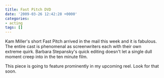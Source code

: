 ```yaml
---
title: Fast Pitch DVD
date: '2009-03-26 12:42:28 +0000'
categories:
- acting
tags: []
---
```


Kam Miller's short Fast Pitch arrived in the mail this week and it is fabulous.
The entire cast is phenomenal as screenwriters each with their own extreme
quirk. Barbara Stepansky's quick editing doesn't let a single dull moment creep
into in the ten minute film.

This piece is going to feature prominently in my upcoming reel. Look for that
soon.
